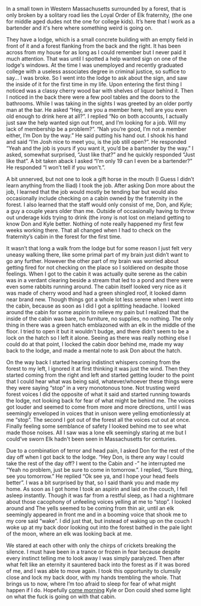 In a small town in Western Massachusetts surrounded by a forest, that is only broken by a solitary road lies the Loyal Order of Elk fraternity, (the one for middle aged dudes not the one for college kids). It’s here that I work as a bartender and it's here where something weird is going on.

They have a lodge, which is a small concrete building with an empty field in front of it and a forest flanking from the back and the right. It has been across from my house for as long as I could remember but I never paid it much attention. That was until I spotted a help wanted sign on one of the lodge's windows. At the time I was unemployed and recently graduated college with a useless associates degree in criminal justice, so suffice to say… I was broke. So I went into the lodge to ask about the sign, and saw the inside of it for the first time in my life. Upon entering the first thing I noticed was a classy cherry wood bar with shelves of liquor behind it. Then I noticed in the back there were a few pool tables and the doors to the bathrooms. While I was taking in the sights I was greeted by an older portly man at the bar. He asked “Hey, are you a member here, hell are you even old enough to drink here at all?”. I replied “No on both accounts, I actually just saw the help wanted sign out front, and I’m looking for a job. Will my lack of membership be a problem?”. “Nah you’re good, I’m not a member either, I’m Don by the way.” He said putting his hand out. I shook his hand and said “I’m Josh nice to meet you, is the job still open?”. He responded “Yeah and the job is yours if you want it, you’d be a bartender by the way.” I asked, somewhat surprised, “Just like that?” and he quickly responded “Just like that”. A bit taken aback I asked “I’m only 19 can I even be a bartender?” He responded “I won’t tell if you won't.”.

A bit unnerved, but not one to look a gift horse in the mouth (I Guess I didn’t learn anything from the Iliad) I took the job. After asking Don more about the job, I learned that the job would mostly be tending bar but would also occasionally include checking on a cabin owned by the fraternity in the forest. I also learned that the staff would only consist of me, Don, and Kyle; a guy a couple years older than me. Outside of occasionally having to throw out underage kids trying to drink (the irony is not lost on me)and getting to know Don and Kyle better. Nothing of note really happened my first few weeks working there. That all changed when I had to check on the fraternity’s cabin in the forest for the first time.

It wasn’t that long a walk from the lodge but for some reason I just felt very uneasy walking there, like some primal part of my brain just didn’t want to go any further. However the other part of my brain was worried about getting fired for not checking on the place so I soldiered on despite those feelings. When I got to the cabin it was actually quite serene as the cabin was in a verdant clearing beside a stream that led to a pond and there were even some rabbits running around. The cabin itself looked very nice as it was made of cherry wood and had a green shingled roof, it looked damn near brand new. Though things got a whole lot less serene when I went into the cabin, because as soon as I did I got a splitting headache. I looked around the cabin for some aspirin to relieve my pain but I realized that the inside of the cabin was bare, no furniture, no supplies, no nothing. The only thing in there was a green hatch emblazoned with an elk in the middle of the floor. I tried to open it but it wouldn't budge, and there didn’t seem to be a lock on the hatch so I left it alone. Seeing as there was really nothing else I could do at that point, I locked the cabin door behind me, made my way back to the lodge, and made a mental note to ask Don about the hatch.

On the way back I started hearing indistinct whispers coming from the forest to my left, I ignored it at first thinking it was just the wind. Then they started coming from the right and left and started getting louder to the point that I could hear what was being said, whatever/whoever these things were they were saying “stop” in a very monotonous tone. Not trusting weird forest voices I did the opposite of what it said and started running towards the lodge, not looking back for fear of what might be behind me. The voices got louder and seemed to come from more and more directions, until I was seemingly enveloped in voices that in unison were yelling emotionlessly at me “stop”. The second I got out of the forest all the voices cut out at once. Finally feeling some semblance of safety I looked behind me to see what made those noises. All I saw was a lone elk seemingly staring at me but I could’ve sworn Elk hadn't been seen in Massachusetts for centuries.

Due to a combination of terror and head pain, I asked Don for the rest of the day off when I got back to the lodge. “Hey Don, is there any way I could take the rest of the day off? I went to the Cabin and -” he interrupted me “Yeah no problem, just be sure to come in tomorrow.”. I replied, “Sure thing, see you tomorrow.” He replied “Ok see ya, and I hope your head feels better”. I was a bit surprised by that, so I said thank you and made my home. As soon as I got home I took an aspirin and laid on the couch, I fell asleep instantly. Though it was far from a restful sleep, as I had a nightmare about those cacophony of unfeeling voices yelling at me to “stop”. I looked around and The yells seemed to be coming from thin air, until an elk seemingly appeared in front me and in a booming voice that shook me to my core said “wake”. I did just that, but instead of waking up on the couch I woke up at my back door looking out into the forest bathed in the pale light of the moon, where an elk was looking back at me.

We stared at each other with only the chirps of crickets breaking the silence. I must have been in a trance or frozen in fear because despite every instinct telling me to look away I was simply paralyzed. Then after what felt like an eternity it sauntered back into the forest as if it was bored of me, and I was able to move again. I took this opportunity to clumsily close and lock my back door, with my hands trembling the whole. That brings us to now, where I’m too afraid to sleep for fear of what might happen if I do. Hopefully [come morning](https://www.reddit.com/r/nosleep/comments/vuevz3/the_loyal_order_of_elk_part_2/) Kyle or Don could shed some light on what the fuck is going on with that cabin.